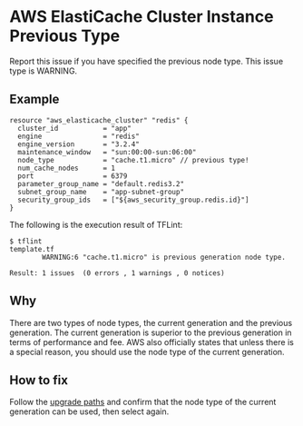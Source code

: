 # AWS ElastiCache Cluster Instance Previous Type
Report this issue if you have specified the previous node type. This issue type is WARNING.

## Example
```
resource "aws_elasticache_cluster" "redis" {
  cluster_id           = "app"
  engine               = "redis"
  engine_version       = "3.2.4"
  maintenance_window   = "sun:00:00-sun:06:00"
  node_type            = "cache.t1.micro" // previous type!
  num_cache_nodes      = 1
  port                 = 6379
  parameter_group_name = "default.redis3.2"
  subnet_group_name    = "app-subnet-group"
  security_group_ids   = ["${aws_security_group.redis.id}"]
}
```

The following is the execution result of TFLint:

```
$ tflint
template.tf
        WARNING:6 "cache.t1.micro" is previous generation node type.

Result: 1 issues  (0 errors , 1 warnings , 0 notices)
```

## Why
There are two types of node types, the current generation and the previous generation. The current generation is superior to the previous generation in terms of performance and fee. AWS also officially states that unless there is a special reason, you should use the node type of the current generation.

## How to fix
Follow the [upgrade paths](https://aws.amazon.com/elasticache/previous-generation/) and confirm that the node type of the current generation can be used, then select again.
